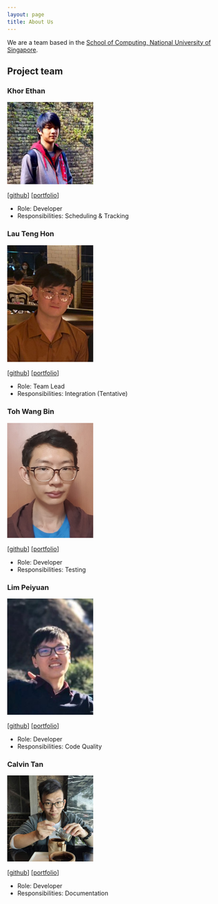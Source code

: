 ```yaml
---
layout: page
title: About Us
---
```


We are a team based in the [School of Computing, National University of Singapore](http://www.comp.nus.edu.sg).


## Project team

### Khor Ethan

<img src="images/squeakysquak.png" width="200px">

[[github](https://github.com/squeakysquak)]
[[portfolio](team/squeakysquak.md)]

* Role: Developer
* Responsibilities: Scheduling & Tracking

### Lau Teng Hon

<img src="images/th-429b.png" width="200px">

[[github](https://github.com/Th-429B)]
[[portfolio](team/tenghon.md)]

* Role: Team Lead
* Responsibilities: Integration (Tentative)

### Toh Wang Bin

<img src="images/trash-bin99.png" width="200px">

[[github](https://github.com/trash-bin99)]
[[portfolio](team/wangbin.md)]

* Role: Developer
* Responsibilities: Testing

### Lim Peiyuan

<img src="images/py0000.png" width="200px">

[[github](https://github.com/Py0000)]
[[portfolio](team/peiyuan.md)]

* Role: Developer
* Responsibilities: Code Quality

### Calvin Tan

<img src="images/cyn7hius.png" width="200px">

[[github](https://github.com/Cyn7hius)]
[[portfolio](team/calvin.md)]

* Role: Developer
* Responsibilities: Documentation

